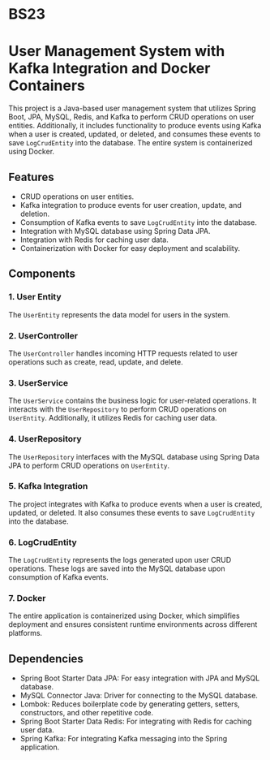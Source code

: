 # BS23


# User Management System with Kafka Integration and Docker Containers

This project is a Java-based user management system that utilizes Spring Boot, JPA, MySQL, Redis, and Kafka to perform CRUD operations on user entities. Additionally, it includes functionality to produce events using Kafka when a user is created, updated, or deleted, and consumes these events to save `LogCrudEntity` into the database. The entire system is containerized using Docker.

## Features

- CRUD operations on user entities.
- Kafka integration to produce events for user creation, update, and deletion.
- Consumption of Kafka events to save `LogCrudEntity` into the database.
- Integration with MySQL database using Spring Data JPA.
- Integration with Redis for caching user data.
- Containerization with Docker for easy deployment and scalability.

## Components

### 1. User Entity
The `UserEntity` represents the data model for users in the system.

### 2. UserController
The `UserController` handles incoming HTTP requests related to user operations such as create, read, update, and delete.

### 3. UserService
The `UserService` contains the business logic for user-related operations. It interacts with the `UserRepository` to perform CRUD operations on `UserEntity`. Additionally, it utilizes Redis for caching user data.

### 4. UserRepository
The `UserRepository` interfaces with the MySQL database using Spring Data JPA to perform CRUD operations on `UserEntity`.

### 5. Kafka Integration
The project integrates with Kafka to produce events when a user is created, updated, or deleted. It also consumes these events to save `LogCrudEntity` into the database.

### 6. LogCrudEntity
The `LogCrudEntity` represents the logs generated upon user CRUD operations. These logs are saved into the MySQL database upon consumption of Kafka events.

### 7. Docker
The entire application is containerized using Docker, which simplifies deployment and ensures consistent runtime environments across different platforms.

## Dependencies

- Spring Boot Starter Data JPA: For easy integration with JPA and MySQL database.
- MySQL Connector Java: Driver for connecting to the MySQL database.
- Lombok: Reduces boilerplate code by generating getters, setters, constructors, and other repetitive code.
- Spring Boot Starter Data Redis: For integrating with Redis for caching user data.
- Spring Kafka: For integrating Kafka messaging into the Spring application.

